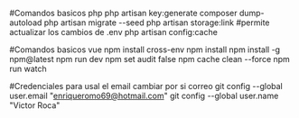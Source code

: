 #Comandos basicos php
php artisan key:generate
composer dump-autoload
php artisan migrate --seed
php artisan storage:link
#permite actualizar los cambios  de .env
php artisan config:cache

#Comandos basicos vue
npm install cross-env
npm install 
npm install -g npm@latest
npm run dev
npm set audit false
npm cache clean --force
npm run watch

#Credenciales para usal el email cambiar  por si correo
  git config --global user.email "enriqueromo69@hotmail.com"
  git config --global user.name "Victor Roca"